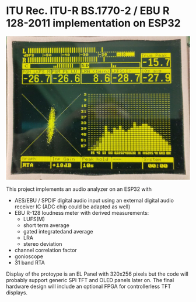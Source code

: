 # ITU Rec. ITU-R BS.1770-2 / EBU R 128-2011 implementation on ESP32

![display photo](preview.jpg)

This project implements an audio analyzer on an ESP32 with

 * AES/EBU / SPDIF digital audio input using an external digital audio receiver IC (ADC chip could be adapted as well)
 * EBU R-128 loudness meter with derived measurements:
   * LUFS(M)
   * short term average
   * gated integratedand average
   * LRA
   * stereo deviation
 * channel correlation factor
 * gonioscope
 * 31 band RTA

Display of the protoype is an EL Panel with 320x256 pixels but the code will probably support generic SPI TFT and OLED panels later on.
The final hardware design will include an optional FPGA for controllerless TFT displays.

